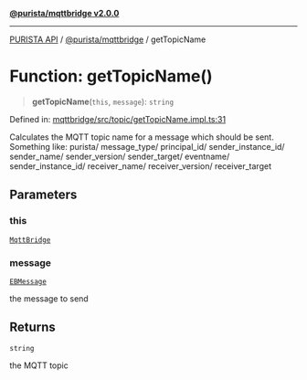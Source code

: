 [**@purista/mqttbridge v2.0.0**](../README.md)

***

[PURISTA API](../../../packages.md) / [@purista/mqttbridge](../README.md) / getTopicName

# Function: getTopicName()

> **getTopicName**(`this`, `message`): `string`

Defined in: [mqttbridge/src/topic/getTopicName.impl.ts:31](https://github.com/puristajs/purista/blob/master/packages/mqttbridge/src/topic/getTopicName.impl.ts#L31)

Calculates the MQTT topic name for a message which should be sent.
Something like:
purista/
message_type/
principal_id/
sender_instance_id/
sender_name/
sender_version/
sender_target/
eventname/
sender_instance_id/
receiver_name/
receiver_version/
receiver_target

## Parameters

### this

[`MqttBridge`](../classes/MqttBridge.md)

### message

[`EBMessage`](../../core/type-aliases/EBMessage.md)

the message to send

## Returns

`string`

the MQTT topic
